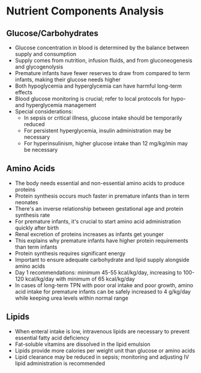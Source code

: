 # Nutrient Components Analysis

## Glucose/Carbohydrates
- Glucose concentration in blood is determined by the balance between supply and consumption
- Supply comes from nutrition, infusion fluids, and from gluconeogenesis and glycogenolysis
- Premature infants have fewer reserves to draw from compared to term infants, making their glucose needs higher
- Both hypoglycemia and hyperglycemia can have harmful long-term effects
- Blood glucose monitoring is crucial; refer to local protocols for hypo- and hyperglycemia management
- Special considerations:
  - In sepsis or critical illness, glucose intake should be temporarily reduced
  - For persistent hyperglycemia, insulin administration may be necessary
  - For hyperinsulinism, higher glucose intake than 12 mg/kg/min may be necessary

## Amino Acids
- The body needs essential and non-essential amino acids to produce proteins
- Protein synthesis occurs much faster in premature infants than in term neonates
- There's an inverse relationship between gestational age and protein synthesis rate
- For premature infants, it's crucial to start amino acid administration quickly after birth
- Renal excretion of proteins increases as infants get younger
- This explains why premature infants have higher protein requirements than term infants
- Protein synthesis requires significant energy
- Important to ensure adequate carbohydrate and lipid supply alongside amino acids
- Day 1 recommendations: minimum 45-55 kcal/kg/day, increasing to 100-120 kcal/kg/day with minimum of 65 kcal/kg/day
- In cases of long-term TPN with poor oral intake and poor growth, amino acid intake for premature infants can be safely increased to 4 g/kg/day while keeping urea levels within normal range

## Lipids
- When enteral intake is low, intravenous lipids are necessary to prevent essential fatty acid deficiency
- Fat-soluble vitamins are dissolved in the lipid emulsion
- Lipids provide more calories per weight unit than glucose or amino acids
- Lipid clearance may be reduced in sepsis; monitoring and adjusting IV lipid administration is recommended
